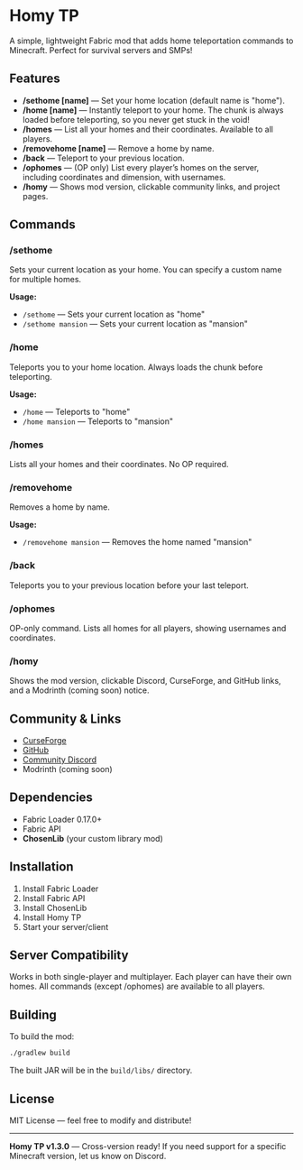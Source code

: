 # Homy TP

A simple, lightweight Fabric mod that adds home teleportation commands to Minecraft. Perfect for survival servers and SMPs!

## Features

- **/sethome [name]** — Set your home location (default name is "home").
- **/home [name]** — Instantly teleport to your home. The chunk is always loaded before teleporting, so you never get stuck in the void!
- **/homes** — List all your homes and their coordinates. Available to all players.
- **/removehome [name]** — Remove a home by name.
- **/back** — Teleport to your previous location.
- **/ophomes** — (OP only) List every player’s homes on the server, including coordinates and dimension, with usernames.
- **/homy** — Shows mod version, clickable community links, and project pages.

## Commands

### /sethome
Sets your current location as your home. You can specify a custom name for multiple homes.

**Usage:**
- `/sethome` — Sets your current location as "home"
- `/sethome mansion` — Sets your current location as "mansion"

### /home
Teleports you to your home location. Always loads the chunk before teleporting.

**Usage:**
- `/home` — Teleports to "home"
- `/home mansion` — Teleports to "mansion"

### /homes
Lists all your homes and their coordinates. No OP required.

### /removehome
Removes a home by name.

**Usage:**
- `/removehome mansion` — Removes the home named "mansion"

### /back
Teleports you to your previous location before your last teleport.

### /ophomes
OP-only command. Lists all homes for all players, showing usernames and coordinates.

### /homy
Shows the mod version, clickable Discord, CurseForge, and GitHub links, and a Modrinth (coming soon) notice.

## Community & Links

- [CurseForge](https://www.curseforge.com/minecraft/mc-mods/homy-tp)
- [GitHub](https://github.com/yourusername/homemod)
- [Community Discord](https://discord.gg/yourdiscord)
- Modrinth (coming soon)

## Dependencies

- Fabric Loader 0.17.0+
- Fabric API
- **ChosenLib** (your custom library mod)

## Installation

1. Install Fabric Loader
2. Install Fabric API
3. Install ChosenLib
4. Install Homy TP
5. Start your server/client

## Server Compatibility

Works in both single-player and multiplayer. Each player can have their own homes. All commands (except /ophomes) are available to all players.

## Building

To build the mod:

```bash
./gradlew build
```

The built JAR will be in the `build/libs/` directory.

## License

MIT License — feel free to modify and distribute!

---

**Homy TP v1.3.0** — Cross-version ready! If you need support for a specific Minecraft version, let us know on Discord.
